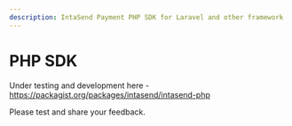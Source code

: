 ```yaml
---
description: IntaSend Payment PHP SDK for Laravel and other framework
---
```


# PHP SDK

Under testing and development here - https://packagist.org/packages/intasend/intasend-php

Please test and share your feedback.

